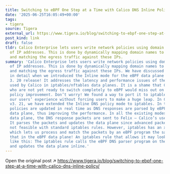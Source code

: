 ```yaml
---
title: Switching to eBPF One Step at a Time with Calico DNS Inline Policy
date: '2025-06-25T16:05:49+00:00'
tags:
- tigera
source: Tigera
external_url: https://www.tigera.io/blog/switching-to-ebpf-one-step-at-a-time-with-calico-dns-inline-policy/
post_kind: link
draft: false
tldr: Calico Enterprise lets users write network policies using domain names instead
  of IP addresses. This is done by dynamically mapping domain names to IP addresses
  and matching the egress traffic against these IPs.
summary: 'Calico Enterprise lets users write network policies using domain names instead
  of IP addresses. This is done by dynamically mapping domain names to IP addresses
  and matching the egress traffic against these IPs. We have discussed this feature
  in detail when we introduced the Inline mode for the eBPF data plane in Calico Enterprise
  3. 20 release! It addresses the latency and performance issues of the various modes
  used by Calico in iptables/nftables data planes. It is a shame that Calico users
  who are not yet ready to switch completely to eBPF would miss out on this big DNS
  policy improvement. Don’t worry! We found a way to port it to iptables to enhance
  our users’ experience without forcing users to make a huge leap. In Calico Enterprise
  v3. 21, we have extended the Inline DNS policy mode to iptables. In this mode, DNS
  policies are updated in real time as DNS responses are parsed by eBPF within the
  data plane, thus improving the performance. In all the existing modes in the iptables
  data plane, the DNS response packets are sent to Felix – Calico’s userspace agent.
  It parses the packets and updates the data plane since advanced packet parsing is
  not feasible with standard iptables rules. However, iptables has an xt_bpf extension
  which lets us process and match the packets by an eBPF program the same way we do
  that in the eBPF data plane! An iptables rule that allows it may look something
  like this: The iptables rule calls the eBPF DNS parser program on the response packet
  and updates the data plane inline.'
---
```

Open the original post ↗ https://www.tigera.io/blog/switching-to-ebpf-one-step-at-a-time-with-calico-dns-inline-policy/
